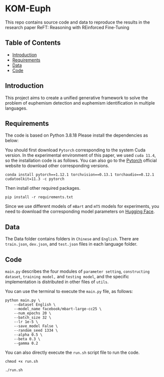 # KOM-Euph
This repo contains source code and data to reproduce the results in the research paper ReFT: Reasoning with REinforced Fine-Tuning
## Table of Contents

- [Introduction](#Introduction)
- [Requirements](#Requirements)
- [Data](#Data)
- [Code](#Code)

## Introduction

This project aims to create a unified generative framework to solve the problem of euphemism detection and euphemism identification in multiple languages.

## Requirements

The code is based on Python 3.8.18 Please install the dependencies as below:  

You should first download `Pytorch` corresponding to the system Cuda version. In the experimental environment of this paper, we used `cuda 11.4`, so the installation code is as follows. You can also go to the [Pytorch](https://pytorch.org/) official website to download other corresponding versions.

```
conda install pytorch==1.12.1 torchvision==0.13.1 torchaudio==0.12.1 cudatoolkit=11.3 -c pytorch
```

Then install other required packages.

```
pip install -r requirements.txt
```

Since we use different models of `mBart` and `mT5` models for experiments, you need to download the corresponding model parameters on [Hugging Face](https://huggingface.co/).

## Data

The Data folder contains folders in `Chinese` and `English`. There are `train.json`, `dev.json`, and `test.json` files in each language folder.

## Code

`main.py` describes the four modules of `parameter setting`, `constructing dataset`, `training model,` and `testing model`, and the specific implementation is distributed in other files of `utils`.

You can use the terminal to execute the `main.py` file, as follows:

```
python main.py \
    --dataset English \
    --model_name facebook/mbart-large-cc25 \
    --num_epochs 20 \
    --batch_size 32 \
    --lr 1e-5 \
    --save_model False \
    --random_seed 1334 \
    --alpha 0.5 \
    --beta 0.3 \
    --gamma 0.2
```

You can also directly execute the `run.sh` script file to run the code.

```
chmod +x run.sh
```

```
./run.sh
```

